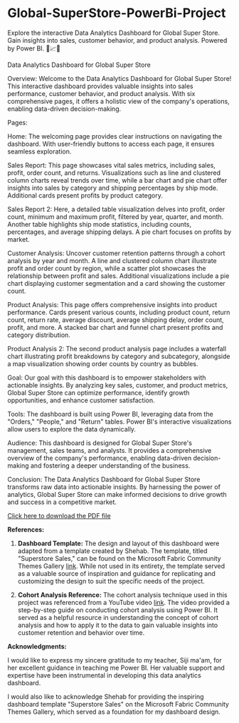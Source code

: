 # Global-SuperStore-PowerBi-Project
Explore the interactive Data Analytics Dashboard for Global Super Store. Gain insights into sales, customer behavior, and product analysis. Powered by Power BI. 🚀📈💼

Data Analytics Dashboard for Global Super Store

Overview:
Welcome to the Data Analytics Dashboard for Global Super Store! This interactive dashboard provides valuable insights into sales performance, customer behavior, and product analysis. With six comprehensive pages, it offers a holistic view of the company's operations, enabling data-driven decision-making.

Pages:

Home: The welcoming page provides clear instructions on navigating the dashboard. With user-friendly buttons to access each page, it ensures seamless exploration.

Sales Report: This page showcases vital sales metrics, including sales, profit, order count, and returns. Visualizations such as line and clustered column charts reveal trends over time, while a bar chart and pie chart offer insights into sales by category and shipping percentages by ship mode. Additional cards present profits by product category.

Sales Report 2: Here, a detailed table visualization delves into profit, order count, minimum and maximum profit, filtered by year, quarter, and month. Another table highlights ship mode statistics, including counts, percentages, and average shipping delays. A pie chart focuses on profits by market.

Customer Analysis: Uncover customer retention patterns through a cohort analysis by year and month. A line and clustered column chart illustrate profit and order count by region, while a scatter plot showcases the relationship between profit and sales. Additional visualizations include a pie chart displaying customer segmentation and a card showing the customer count.

Product Analysis: This page offers comprehensive insights into product performance. Cards present various counts, including product count, return count, return rate, average discount, average shipping delay, order count, profit, and more. A stacked bar chart and funnel chart present profits and category distribution.

Product Analysis 2: The second product analysis page includes a waterfall chart illustrating profit breakdowns by category and subcategory, alongside a map visualization showing order counts by country as bubbles.

Goal:
Our goal with this dashboard is to empower stakeholders with actionable insights. By analyzing key sales, customer, and product metrics, Global Super Store can optimize performance, identify growth opportunities, and enhance customer satisfaction.

Tools:
The dashboard is built using Power BI, leveraging data from the "Orders," "People," and "Return" tables. Power BI's interactive visualizations allow users to explore the data dynamically.

Audience:
This dashboard is designed for Global Super Store's management, sales teams, and analysts. It provides a comprehensive overview of the company's performance, enabling data-driven decision-making and fostering a deeper understanding of the business.

Conclusion:
The Data Analytics Dashboard for Global Super Store transforms raw data into actionable insights. By harnessing the power of analytics, Global Super Store can make informed decisions to drive growth and success in a competitive market.



[Click here to download the PDF file](https://drive.google.com/file/d/1448qag6ihSJIjOkLOFYd3UCcf2ImvOce/view?usp=sharing)



**References:**

1. **Dashboard Template:** The design and layout of this dashboard were adapted from a template created by Shehab. The template, titled "Superstore Sales," can be found on the Microsoft Fabric Community Themes Gallery [link](https://community.fabric.microsoft.com/t5/Themes-Gallery/Superstore-Sales/td-p/3231442). While not used in its entirety, the template served as a valuable source of inspiration and guidance for replicating and customizing the design to suit the specific needs of the project.

2. **Cohort Analysis Reference:** The cohort analysis technique used in this project was referenced from a YouTube video [link](https://www.youtube.com/watch?v=vbg4Je1tuis). The video provided a step-by-step guide on conducting cohort analysis using Power BI. It served as a helpful resource in understanding the concept of cohort analysis and how to apply it to the data to gain valuable insights into customer retention and behavior over time.




**Acknowledgments:**

I would like to express my sincere gratitude to my teacher, Siji ma'am, for her excellent guidance in teaching me Power BI. Her valuable support and expertise have been instrumental in developing this data analytics dashboard.

I would also like to acknowledge Shehab for providing the inspiring dashboard template "Superstore Sales" on the Microsoft Fabric Community Themes Gallery, which served as a foundation for my dashboard design.


